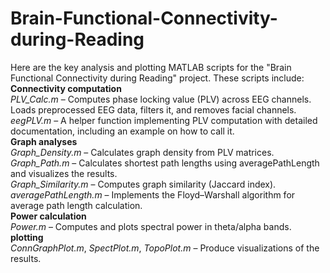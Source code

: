 # Brain-Functional-Connectivity-during-Reading

Here are the key analysis and plotting MATLAB scripts for the "Brain Functional Connectivity during Reading" project. These scripts include:   
**Connectivity computation**  
*PLV_Calc.m* – Computes phase locking value (PLV) across EEG channels. Loads preprocessed EEG data, filters it, and removes facial channels.  
*eegPLV.m* – A helper function implementing PLV computation with detailed documentation, including an example on how to call it.  
**Graph analyses**  
*Graph_Density.m* – Calculates graph density from PLV matrices.  
*Graph_Path.m* – Calculates shortest path lengths using averagePathLength and visualizes the results.  
*Graph_Similarity.m* – Computes graph similarity (Jaccard index).  
*averagePathLength.m* – Implements the Floyd–Warshall algorithm for average path length calculation.  
**Power calculation**   
*Power.m* – Computes and plots spectral power in theta/alpha bands.  
**plotting**  
*ConnGraphPlot.m*, *SpectPlot.m*, *TopoPlot.m* – Produce visualizations of the results.  

